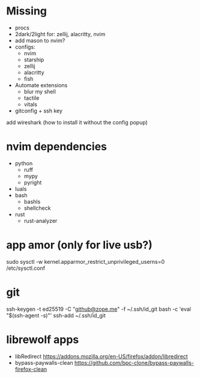 # Missing

- procs
- 2dark/2light for: zellij, alacritty, nvim
- add mason to nvim?
- configs:
    - nvim
    - starship
    - zellij
    - alacritty
    - fish
- Automate extensions
    - blur my shell
    - tactile
    - vitals
- gitconfig + ssh key

add wireshark (how to install it without the config popup)

# nvim dependencies

- python
    - ruff
    - mypy
    - pyright
- luals
- bash
    - bashls
    - shellcheck
- rust
    - rust-analyzer

# app amor (only for live usb?)
sudo sysctl -w kernel.apparmor_restrict_unprivileged_userns=0
/etc/sysctl.conf

# git
ssh-keygen -t ed25519 -C "github@zope.me" -f ~/.ssh/id_git
bash -c 'eval "$(ssh-agent -s)"'
ssh-add ~/.ssh/id_git

# librewolf apps
- libRedirect https://addons.mozilla.org/en-US/firefox/addon/libredirect
- bypass-paywalls-clean https://github.com/bpc-clone/bypass-paywalls-firefox-clean
